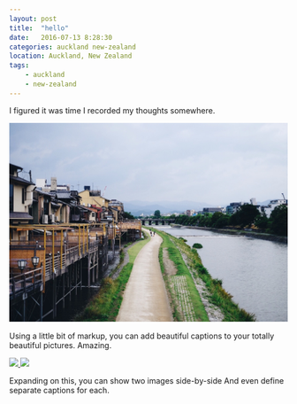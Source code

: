 ```yaml
---
layout: post
title:  "hello"
date:   2016-07-13 8:28:30
categories: auckland new-zealand
location: Auckland, New Zealand
tags: 
    - auckland
    - new-zealand
---
```


I figured it was time I recorded my thoughts somewhere.

<div class="post-image">
    <img src="/img/test/arashiyama-river.jpg" />
    <p class="post-image-caption">Using a little bit of markup, you can add beautiful captions to your totally beautiful pictures. Amazing.</p>
</div>

<div class="post-image post-image--split">
    <a href="#">
        <img src="http://placehold.it/435x500" />
    </a>
    <a href="#">
        <img src="http://placehold.it/435x500" />
    </a>
    <p class="post-image-caption">
    	<span class="post-image-caption-left">
    		Expanding on this, you can show two images side-by-side
    	</span>
    	<span class="post-image-caption-right">
    		And even define separate captions for each.
    	</span>
    </p>
</div>
